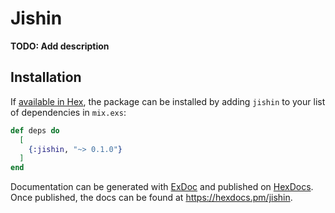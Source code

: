 # Jishin

**TODO: Add description**

## Installation

If [available in Hex](https://hex.pm/docs/publish), the package can be installed
by adding `jishin` to your list of dependencies in `mix.exs`:

```elixir
def deps do
  [
    {:jishin, "~> 0.1.0"}
  ]
end
```

Documentation can be generated with [ExDoc](https://github.com/elixir-lang/ex_doc)
and published on [HexDocs](https://hexdocs.pm). Once published, the docs can
be found at <https://hexdocs.pm/jishin>.

